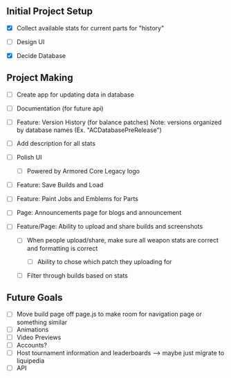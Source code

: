 ## Initial Project Setup
- [x] Collect available stats for current parts for "history"
- [ ] Design UI
- [x] Decide Database


## Project Making
- [ ] Create app for updating data in database

- [ ] Documentation (for future api)

- [ ] Feature: Version History (for balance patches)
Note: versions organized by database names (Ex. "ACDatabasePreRelease") 

- [ ] Add description for all stats

- [ ] Polish UI
    - [ ] Powered by Armored Core Legacy logo

- [ ] Feature: Save Builds and Load

- [ ] Feature: Paint Jobs and Emblems for Parts

- [ ] Page: Announcements page for blogs and announcement

- [ ] Feature/Page: Ability to upload and share builds and screenshots
    - [ ] When people upload/share, make sure all weapon stats are correct and formatting is correct
        - [ ] Ability to chose which patch they uploading for
    - [ ] Filter through builds based on stats


## Future Goals
- [ ] Move build page off page.js to make room for navigation page or something similar
- [ ] Animations
- [ ] Video Previews
- [ ] Accounts?
- [ ] Host tournament information and leaderboards --> maybe just migrate to liquipedia
- [ ] API